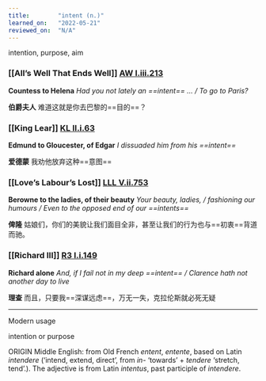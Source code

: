 ```yaml
---
title:        "intent (n.)"
learned_on:   "2022-05-21"
reviewed_on:  "N/A"
---
```


intention, purpose, aim

### [[All’s Well That Ends Well]] [AW I.iii.213](https://www.shakespeareswords.com/Public/Play.aspx?Act=1&Scene=3&WorkId=30#220814) 

**Countess to Helena** *Had you not lately an ==intent== ... / To go to Paris?*

**伯爵夫人** 难道这就是你去巴黎的==目的==？

### [[King Lear]] [KL II.i.63](https://www.shakespeareswords.com/Public/Play.aspx?Act=2&Scene=1&WorkId=11#152655) 

**Edmund to Gloucester, of Edgar** *I dissuaded him from his ==intent==*

**爱德蒙** 我劝他放弃这种==意图==

### [[Love’s Labour’s Lost]] [LLL V.ii.753](https://www.shakespeareswords.com/Public/LanguageCompanion/New%20link:%20Plays.aspx?Act=5&Scene=2&WorkId=28#215889) 

**Berowne to the ladies, of their beauty** *Your beauty, ladies, / fashioning our humours / Even to the opposed end of our ==intents==*

**俾隆** 姑娘们，你们的美貌让我们面目全非，甚至让我们的行为也与==初衷==背道而驰。

### [[Richard III]] [R3 I.i.149](https://www.shakespeareswords.com/Public/Play.aspx?Act=1&Scene=1&WorkId=6#131728) 

**Richard alone** *And, if I fail not in my deep ==intent== / Clarence hath not another day to live*

**理查** 而且，只要我==深谋远虑==，万无一失，克拉伦斯就必死无疑

------

Modern usage

intention or purpose

ORIGIN Middle English: from Old French *entent*, *entente*, based on Latin *intendere* (‘intend, extend, direct’, from *in-* ‘towards’ + *tendere* ‘stretch, tend’.). The adjective is from Latin *intentus*, past participle of *intendere*.